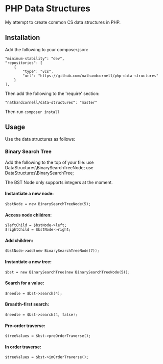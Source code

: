 # PHP Data Structures

My attempt to create common CS data structures in PHP.

## Installation
Add the following to your composer.json:

    "minimum-stability": "dev",
    "repositories": [
        {
            "type": "vcs",
            "url": "https://github.com/nathandcornell/php-data-structures"
        }
    ],

Then add the following to the 'require' section:

    "nathandcornell/data-structures": "master"

Then run `composer install`

## Usage
Use the data structures as follows:

### Binary Search Tree
Add the following to the top of your file:
    use DataStructures\BinarySearchTreeNode;
    use DataStructures\BinarySearchTree;

The BST Node only supports integers at the moment.

#### Instantiate a new node:
    $bstNode = new BinarySearchTreeNode(5);

#### Access node children:
    $leftChild = $bstNode->left;
    $rightChild = $bstNode->right;

#### Add children:
    $bstNode->add(new BinarySearchTreeNode(7));

#### Instantiate a new tree:
    $bst = new BinarySearchTree(new BinarySearchTreeNode(5));

#### Search for a value:
    $needle = $bst->search(4);

#### Breadth-first search:
    $needle = $bst->search(4, false);

#### Pre-order traverse:
    $treeValues = $bst->preOrderTraverse();

#### In order traverse:
    $treeValues = $bst->inOrderTraverse();
